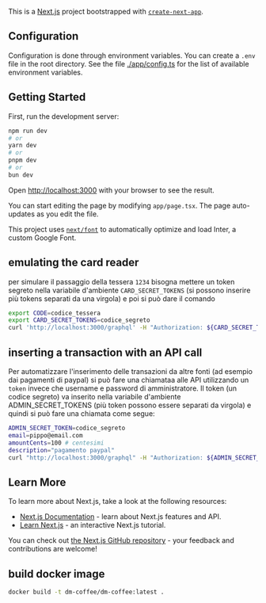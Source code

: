 This is a [Next.js](https://nextjs.org/) project bootstrapped with [`create-next-app`](https://github.com/vercel/next.js/tree/canary/packages/create-next-app).

## Configuration

Configuration is done through environment variables. You can create a `.env` file in the root directory. See the file [./app/config.ts](app/config.ts) for the list of available environment variables.

## Getting Started

First, run the development server:

```bash
npm run dev
# or
yarn dev
# or
pnpm dev
# or
bun dev
```

Open [http://localhost:3000](http://localhost:3000) with your browser to see the result.

You can start editing the page by modifying `app/page.tsx`. The page auto-updates as you edit the file.

This project uses [`next/font`](https://nextjs.org/docs/basic-features/font-optimization) to automatically optimize and load Inter, a custom Google Font.

## emulating the card reader

per simulare il passaggio della tessera `1234` bisogna mettere un token 
segreto nella variabile d'ambiente `CARD_SECRET_TOKENS` (si possono inserire più tokens separati da una virgola) e poi si può dare il comando
```bash
export CODE=codice_tessera
export CARD_SECRET_TOKENS=codice_segreto
curl 'http://localhost:3000/graphql' -H "Authorization: ${CARD_SECRET_TOKENS}" -H 'content-type: application/json' --data-raw '{"operationName":"Card","variables":{"code":"'"${CODE}"'"},"query":"mutation Card($code: String!) {\n  card(code: $code)\n}"}'
```

## inserting a transaction with an API call

Per automatizzare l'inserimento delle transazioni da altre fonti (ad esempio dai pagamenti di paypal) si può fare una chiamataa alle API 
utilizzando un `token` invece che username e password di amministratore.
Il token (un codice segreto) va inserito nella variabile d'ambiente ADMIN_SECRET_TOKENS (più token possono essere separati da virgola) e quindi si può fare una chiamata come segue:
```bash
ADMIN_SECRET_TOKEN=codice_segreto
email=pippo@email.com
amountCents=100 # centesimi
description="pagamento paypal"
curl "http://localhost:3000/graphql" -H "Authorization: ${ADMIN_SECRET_TOKEN}" -H "content-type: application/json" --data-raw '{"operationName":"SaveTransaction","variables":{"email":"'"${email}"'","amountCents":'"${amountCents}"',"description":"'"${description}"'"},"query":"mutation SaveTransaction($email: String, $amountCents: Int, $description: String) { transaction(email: $email\n amountCents:$amountCents\n  description: $description) }"}'
```

## Learn More

To learn more about Next.js, take a look at the following resources:

- [Next.js Documentation](https://nextjs.org/docs) - learn about Next.js features and API.
- [Learn Next.js](https://nextjs.org/learn) - an interactive Next.js tutorial.

You can check out [the Next.js GitHub repository](https://github.com/vercel/next.js/) - your feedback and contributions are welcome!

## build docker image

```bash
docker build -t dm-coffee/dm-coffee:latest .
```